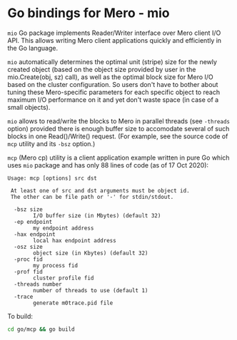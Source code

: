 # Go bindings for Mero - mio

`mio` Go package implements Reader/Writer interface over Mero client I/O API.
This allows writing Mero client applications quickly and efficiently in the Go language.

`mio` automatically determines the optimal unit (stripe) size for the newly created object
(based on the object size provided by user in the mio.Create(obj, sz) call), as well as
the optimal block size for Mero I/O based on the cluster configuration. So users don't have
to bother about tuning these Mero-specific parameters for each specific object to reach
maximum I/O performance on it and yet don't waste space (in case of a small objects).

`mio` allows to read/write the blocks to Mero in parallel threads (see `-threads` option)
provided there is enough buffer size to accomodate several of such blocks in one
Read()/Write() request. (For example, see the source code of `mcp` utility and its `-bsz`
option.)

`mcp` (Mero cp) utility is a client application example written in pure Go which uses
`mio` package and has only 88 lines of code (as of 17 Oct 2020):

```Text
Usage: mcp [options] src dst

 At least one of src and dst arguments must be object id.
 The other can be file path or '-' for stdin/stdout.

  -bsz size
    	I/O buffer size (in Mbytes) (default 32)
  -ep endpoint
    	my endpoint address
  -hax endpoint
    	local hax endpoint address
  -osz size
    	object size (in Kbytes) (default 32)
  -proc fid
    	my process fid
  -prof fid
    	cluster profile fid
  -threads number
    	number of threads to use (default 1)
  -trace
    	generate m0trace.pid file
```

To build:

```sh
cd go/mcp && go build
```
